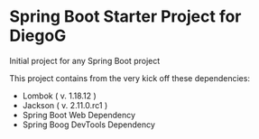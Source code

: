 # Spring Boot Starter Project for DiegoG
Initial project for any Spring Boot project

This project contains from the very kick off these dependencies:
- Lombok ( v. 1.18.12 )
- Jackson ( v. 2.11.0.rc1 )
- Spring Boot Web Dependency
- Spring Boog DevTools Dependency
